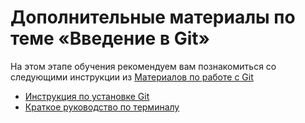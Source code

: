 # Дополнительные материалы по теме «Введение в Git»

На этом этапе обучения рекомендуем вам познакомиться со следующими инструкции из [Материалов по работе с Git](./GitMaterialsAll.md)

- [Инструкция по установке Git](https://github.com/netology-code/guides/tree/master/git)
- [Краткое руководство по терминалу](https://github.com/netology-code/guides/blob/master/git-terminal/git-terminal.md)

